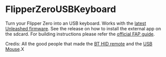 # FlipperZeroUSBKeyboard
Turn your Flipper Zero into an USB keyboard. Works with the [latest Unleashed firmware](https://github.com/Eng1n33r/flipperzero-firmware). See the release on how to install the external app on the sdcard. For building instructions please refer the [official FAP guide](https://github.com/Eng1n33r/flipperzero-firmware/blob/dev/documentation/AppsOnSDCard.md).

Credis:
All the good people that made the [BT HID remote](https://github.com/flipperdevices/flipperzero-firmware/tree/873e1f114b7ca55a72dc68bf1b1fa6d169e7c17e/applications/plugins/bt_hid_app) and the [USB Mouse](https://github.com/flipperdevices/flipperzero-firmware/tree/873e1f114b7ca55a72dc68bf1b1fa6d169e7c17e/applications/debug/usb_mouse).X
